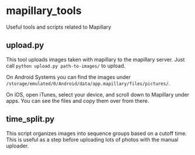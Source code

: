 mapillary_tools
===============

Useful tools and scripts related to Mapillary

upload.py
---------

This tool uploads images taken with mapillary to the mapillary server. Just call `python upload.py path-to-images/` to upload.  

On Android Systems you can find the images under ` /storage/emulated/0/Android/data/app.mapillary/files/pictures/`.

On iOS, open iTunes, select your device, and scroll down to Mapillary under apps. You can see the files and copy them over from there.


time_split.py
---------

This script organizes images into sequence groups based on a cutoff time. This is useful as a step before uploading lots of photos with the manual uploader.
